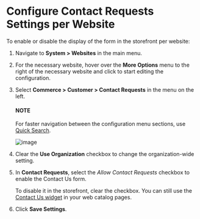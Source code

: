 <a id="sys-conf-commerce-customer-contact-request-website"></a>

# Configure Contact Requests Settings per Website

To enable or disable the display of the form in the storefront per website:

1. Navigate to **System > Websites** in the main menu.
2. For the necessary website, hover over the <i class="fa fa-ellipsis-h fa-lg" aria-hidden="true"></i> **More Options** menu to the right of the necessary website and click <i class="fas fa-cog" aria-hidden="true"></i> to start editing the configuration.
3. Select **Commerce > Customer > Contact Requests** in the menu on the left.

   #### NOTE
   For faster navigation between the configuration menu sections, use [Quick Search](../../../../configuration/quick-search.md#user-guide-system-configuration-quick-search).

   ![image](user/img/system/websites/web_configuration/ContactUsWeb.png)
4. Clear the **Use Organization** checkbox to change the organization-wide setting.
5. In **Contact Requests**, select the *Allow Contact Requests* checkbox to enable the Contact Us form.

   To disable it in the storefront, clear the checkbox. You can still use the [Contact Us widget](../../../../../marketing/landing-pages/index.md#user-guide-landing-pages-create) in your web catalog pages.
6. Click **Save Settings**.

<!-- fa-bars = fa-navicon -->
<!-- Ic Tiles is used as Set As Default in saved views, and as tiles in display layout options -->
<!-- IcPencil refers to Rename in Commerce and Inline Editing in CRM -->
<!-- Check mark in the square. -->
<!-- SortDesc is also used as drop-down arrow -->
